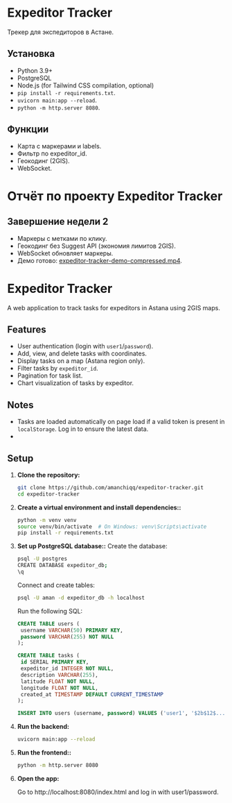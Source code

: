 # Expeditor Tracker
Трекер для экспедиторов в Астане.
## Установка
- Python 3.9+
- PostgreSQL
- Node.js (for Tailwind CSS compilation, optional)
- `pip install -r requirements.txt`.
- `uvicorn main:app --reload`.
- `python -m http.server 8080`.
## Функции
- Карта с маркерами и labels.
- Фильтр по expeditor_id.
- Геокодинг (2GIS).
- WebSocket.

# Отчёт по проекту Expeditor Tracker

## Завершение недели 2
- Маркеры с метками по клику.
- Геокодинг без Suggest API (экономия лимитов 2GIS).
- WebSocket обновляет маркеры.
- Демо готово: [expeditor-tracker-demo-compressed.mp4](expeditor-tracker-demo-compressed.mp4).


# Expeditor Tracker

A web application to track tasks for expeditors in Astana using 2GIS maps.

## Features
- User authentication (login with `user1`/`password`).
- Add, view, and delete tasks with coordinates.
- Display tasks on a map (Astana region only).
- Filter tasks by `expeditor_id`.
- Pagination for task list.
- Chart visualization of tasks by expeditor.

## Notes
- Tasks are loaded automatically on page load if a valid token is present in `localStorage`. Log in to ensure the latest data.
- 
## Setup
1. **Clone the repository:**
   ```bash
   git clone https://github.com/amanchiqq/expeditor-tracker.git
   cd expeditor-tracker

2. **Create a virtual environment and install dependencies::**
   ```bash
   python -m venv venv
   source venv/bin/activate  # On Windows: venv\Scripts\activate
   pip install -r requirements.txt

3. **Set up PostgreSQL database::**
      Create the database:
   ```bash
   psql -U postgres
   CREATE DATABASE expeditor_db;
   \q
   ```
   Connect and create tables:
   ```bash
   psql -U aman -d expeditor_db -h localhost
   ```
   Run the following SQL:
   ```sql
   CREATE TABLE users (
    username VARCHAR(50) PRIMARY KEY,
    password VARCHAR(255) NOT NULL
   );

   CREATE TABLE tasks (
    id SERIAL PRIMARY KEY,
    expeditor_id INTEGER NOT NULL,
    description VARCHAR(255),
    latitude FLOAT NOT NULL,
    longitude FLOAT NOT NULL,
    created_at TIMESTAMP DEFAULT CURRENT_TIMESTAMP
   );

   INSERT INTO users (username, password) VALUES ('user1', '$2b$12$...'); -- Use hashed password (e.g., via bcrypt)

4. **Run the backend:**
   ```bash
   uvicorn main:app --reload

5. **Run the frontend::**
   ```bash
   python -m http.server 8080

6. **Open the app:**
   
   Go to http://localhost:8080/index.html and log in with user1/password.

   
